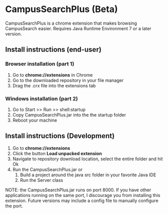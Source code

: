 # CampusSearchPlus (Beta)
CampusSearchPlus is a chrome extension that makes browsing CampusSearch easier.
Requires Java Runtime Environment 7 or a later version.

## Install instructions (end-user)
### Browser installation (part 1)
1. Go to __chrome://extensions__ in Chrome
2. Go to the downloaded repository in your file manager
3. Drag the .crx file into the extensions tab

### Windows installation (part 2)
1. Go to Start >> Run >> shell:startup
2. Copy CampusSearchPlus.jar into the the startup folder
3. Reboot your machine

## Install instructions (Development)
1. Go to __chrome://extensions__
2. Click the button __Load unpacked extension__
3. Navigate to repository download location, select the entire folder and hit Ok
4. Run the CampusSearchPlus.jar or
   1. Build a project around the java src folder in your favorite Java IDE
   2. Run the Server class

NOTE: the CampusSearchPlus.jar runs on port 8000. If you have other applications running on the same port, I discourage you from installing this extension. Future versions may include a config file to manually configure the port.
